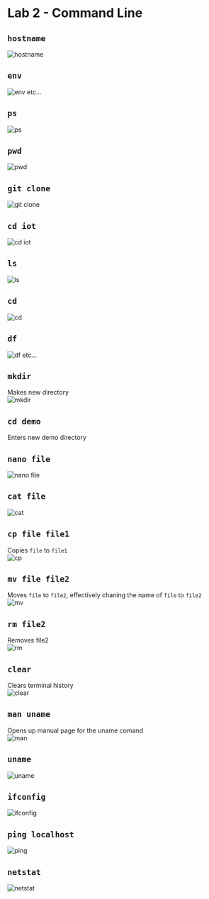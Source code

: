 # Lab 2 - Command Line

## ```hostname```
![hostname](hostname.png)

## ```env```
![env](env.png)
etc...

## ```ps```
![ps](ps.png)

## ```pwd```
![pwd](pwd.png)

## ```git clone```
![git clone](gitClone.png)

## ```cd iot```
![cd iot](cd.png)

## ```ls```
![ls](ls.png)

## ```cd```
![cd](cd2.png)

## ```df```
![df](df.png)
etc...

## ```mkdir```
Makes new directory\
![mkdir](mkdir.png)

## ```cd demo```
Enters new demo directory

## ```nano file```
![nano file](nano.png)

## ```cat file```
![cat](cat.png)

## ```cp file file1```
Copies `file` to `file1`\
![cp](cp.png)

## ```mv file file2```
Moves `file` to `file2`, effectively chaning the name of `file` to `file2`\
![mv](mv.png)

## ```rm file2```
Removes file2\
![rm](rm.png)

## ```clear```
Clears terminal history\
![clear](clear.png)

## ```man uname```
Opens up manual page for the uname comand\
![man](man.png)

## ```uname```
![uname](uname.png)

## ```ifconfig```
![ifconfig](ifconfig.png)

## ```ping localhost```
![ping](ping.png)

## ```netstat```
![netstat](netstat.png)